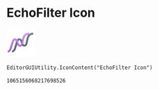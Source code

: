 # EchoFilter Icon
![](/img/EchoFilter%20Icon.png)

``` CSharp
EditorGUIUtility.IconContent("EchoFilter Icon")
```
```
1065156068217698526
```
